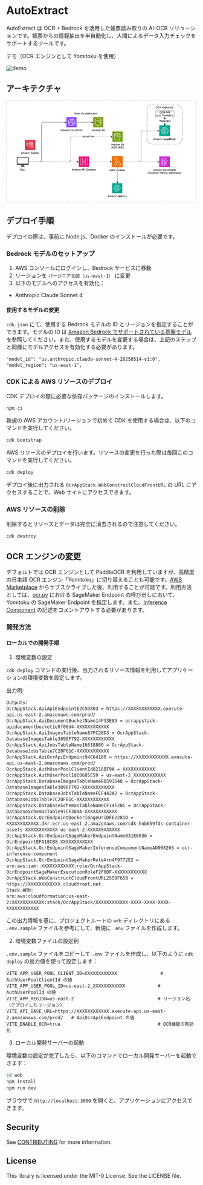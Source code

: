 # AutoExtract

AutoExtract は OCR + Bedrock を活用した帳票読み取りの AI-OCR ソリューションです。帳票からの情報抽出を半自動化し、人間によるデータ入力チェックをサポートするツールです。

デモ（OCR エンジンとして Yomitoku を使用）

![demo](docs/imgs/demo.gif)

## アーキテクチャ

![architecture](docs/imgs/architecture.png)

## デプロイ手順

デプロイの際は、事前に Node.js、Docker のインストールが必要です。

### Bedrock モデルのセットアップ

1. AWS コンソールにログインし、Bedrock サービスに移動
2. リージョンを `バージニア北部（us-east-1）` に変更
3. 以下のモデルへのアクセスを有効化：

- Anthropic Claude Sonnet 4

#### 使用するモデルの変更

`cdk.json` にて、使用する Bedrock モデルの ID とリージョンを指定することができます。モデルの ID は [Amazon Bedrock でサポートされている基盤モデル](https://docs.aws.amazon.com/ja_jp/bedrock/latest/userguide/models-supported.html) を参照してください。また、使用するモデルを変更する場合は、上記のステップと同様にモデルアクセスを有効化する必要があります。

```
"model_id": "us.anthropic.claude-sonnet-4-20250514-v1:0",
"model_region": "us-east-1",
```

### CDK による AWS リソースのデプロイ

CDK デプロイの際に必要な依存パッケージのインストールします。

```sh
npm ci
```

新規の AWS アカウント/リージョンで初めて CDK を使用する場合は、以下のコマンドを実行してください。

```sh
cdk bootstrap
```

AWS リソースのデプロイを行います。リソースの変更を行った際は毎回このコマンドを実行してください。

```sh
cdk deploy
```

デプロイ後に出力される `OcrAppStack.WebConstructCloudFrontURL` の URL にアクセスすることで、Web サイトにアクセスできます。

### AWS リソースの削除

削除するとリソースとデータは完全に消去されるので注意してください。

```sh
cdk destroy
```

## OCR エンジンの変更

デフォルトでは OCR エンジンとして PaddleOCR を利用していますが、高精度の日本語 OCR エンジン「Yomitoku」に切り替えることも可能です。[AWS Marketplace](https://aws.amazon.com/marketplace/pp/prodview-64qkuwrqi4lhi) からサブスクライブした後、利用することが可能です。利用方法としては、[ocr.py](lambda/api/app/ocr.py#L36) における SageMaker Endpoint の呼び出しにおいて、Yomitoku の SageMaker Endpoint を指定します。また、[Inference Component](lambda/api/app/ocr.py#L40) の記述をコメントアウトする必要があります。

### 開発方法

#### ローカルでの開発手順

1. 環境変数の設定

`cdk deploy` コマンドの実行後、出力されるリソース情報を利用してアプリケーションの環境変数を設定します。

出力例:

```
Outputs:
OcrAppStack.ApiApiEndpointE2C5D803 = https://XXXXXXXXXXXX.execute-api.us-east-2.amazonaws.com/prod/
OcrAppStack.ApiDocumentBucketName14F33E89 = ocrappstack-apidocumentbucket1e0f08d4-XXXXXXXXXXXX
OcrAppStack.ApiImagesTableName87FC28D3 = OcrAppStack-DatabaseImagesTable3098F792-XXXXXXXXXXXX
OcrAppStack.ApiJobsTableName16618860 = OcrAppStack-DatabaseJobsTable7C20F61C-XXXXXXXXXXXX
OcrAppStack.ApiOcrApiEndpoint94C64180 = https://XXXXXXXXXXXX.execute-api.us-east-2.amazonaws.com/prod/
OcrAppStack.AuthUserPoolClientId8216BF9A = XXXXXXXXXXXX
OcrAppStack.AuthUserPoolIdC0605E59 = us-east-2_XXXXXXXXXXXX
OcrAppStack.DatabaseImagesTableName88591548 = OcrAppStack-DatabaseImagesTable3098F792-XXXXXXXXXXXX
OcrAppStack.DatabaseJobsTableNameFCF442A2 = OcrAppStack-DatabaseJobsTable7C20F61C-XXXXXXXXXXXX
OcrAppStack.DatabaseSchemasTableNameCF14F20C = OcrAppStack-DatabaseSchemasTable97CF304A-XXXXXXXXXXXX
OcrAppStack.OcrEndpointDockerImageUriDFE2281D = XXXXXXXXXXXX.dkr.ecr.us-east-2.amazonaws.com/cdk-hnb659fds-container-assets-XXXXXXXXXXXX-us-east-2:XXXXXXXXXXXX
OcrAppStack.OcrEndpointSageMakerEndpointName031E6036 = OcrEndpointEFA18CB8-XXXXXXXXXXXX
OcrAppStack.OcrEndpointSageMakerInferenceComponentNameAD008265 = ocr-inference-component
OcrAppStack.OcrEndpointSageMakerRoleArn4F9772E2 = arn:aws:iam::XXXXXXXXXXXX:role/OcrAppStack-OcrEndpointSageMakerExecutionRoleF2F0DF-XXXXXXXXXXXX
OcrAppStack.WebConstructCloudFrontURL2550F65B = https://XXXXXXXXXXXX.cloudfront.net
Stack ARN:
arn:aws:cloudformation:us-east-2:XXXXXXXXXXXX:stack/OcrAppStack/XXXXXXXXXXXX-XXXX-XXXX-XXXX-XXXXXXXXXXXX
```

この出力情報を基に、プロジェクトルートの `web` ディレクトリにある `.env.sample` ファイルを参考にして、新規に `.env` ファイルを作成します。

2. 環境変数ファイルの設定例

`.env.sample` ファイルをコピーして `.env` ファイルを作成し、以下のように `cdk deploy` の出力値を使って設定します：

```properties
VITE_APP_USER_POOL_CLIENT_ID=XXXXXXXXXXXX                # AuthUserPoolClientId の値
VITE_APP_USER_POOL_ID=us-east-2_XXXXXXXXXXXX            # AuthUserPoolId の値
VITE_APP_REGION=us-east-2                               # リージョン名（デプロイしたリージョン）
VITE_API_BASE_URL=https://XXXXXXXXXXXX.execute-api.us-east-2.amazonaws.com/prod/   # ApiOcrApiEndpoint の値
VITE_ENABLE_OCR=true                                    # OCR機能の有効化
```

3. ローカル開発サーバーの起動

環境変数の設定が完了したら、以下のコマンドでローカル開発サーバーを起動できます：

```bash
cd web
npm install
npm run dev
```

ブラウザで `http://localhost:3000` を開くと、アプリケーションにアクセスできます。

## Security

See [CONTRIBUTING](CONTRIBUTING.md#security-issue-notifications) for more information.

## License

This library is licensed under the MIT-0 License. See the LICENSE file.
